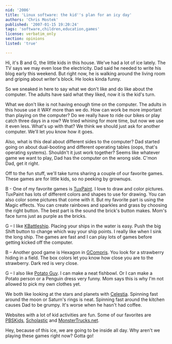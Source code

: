 ```yaml
---
nid: '2006'
title: 'Linux software: the kid''s plan for an icy day'
authors: 'Chris Mostek'
published: '2007-01-15 19:20:24'
tags: 'software,children,education,games'
license: verbatim_only
section: opinions
listed: 'true'

---
```

Hi, it's B and G, the little kids in this house.  We've had a lot of ice lately.  The TV says we may even lose the electricity.  Dad said he needed to write his blog early this weekend.  But right now, he is walking around the living room and griping about writer's block.  He looks kinda funny.

So we sneaked in here to say what we don't like and do like about the computer.  The adults have said what they liked, now it is the kid's turn.


<!--break-->


What we don't like is not having enough time on the computer.  The adults in this house use it WAY more than we do.  How can work be more important than playing on the computer?  Do we really have to ride our bikes or play catch three days in a row?  We tried whining for more time, but now we use it even less.  What's up with that?  We think we should just ask for another computer.  We'll let you know how it goes.

Also, what is this deal about different sides to the computer?  Dad started going on about dual-booting and different operating tables (oops, that's operating systems).  Shouldn't it just work together?  Seems like whatever game we want to play, Dad has the computer on the wrong side.  C'mon Dad, get it right.

Off to the fun stuff, we'll take turns sharing a couple of our favorite games.  These games are for little kids, so no peeking by grownups.

B - One of my favorite games is [TuxPaint](http://www.tuxpaint.org/).  I love to draw and color pictures.  TuxPaint has lots of different colors and shapes to use for drawing.  You can also color some pictures that come with it.  But my favorite part is using the Magic effects.  You can create rainbows and sparkles and grass by choosing the right button.  The best part is the sound the brick's button makes.  Mom's face turns just as purple as the bricks.

G – I like [KBattleship](http://games.kde.org/kde_boardgames.php).  Placing your ships in the water is easy.  Push the big Shift button to change which way your ship points.  I really like when I sink the long ship.  The games are fast and I can play lots of games before getting kicked off the computer.

B – Another good game is Hexagon in [GCompris](http://gcompris.net/).  You look for a strawberry hiding in a field.  The box colors let you know how close you are to the strawberry.  Dark red is very close.

G – I also like [Potato Guy](http://games.kde.org/kde_kids.php).  I can make a neat fishbowl.  Or I can make a Potato person or a Penguin dress very funny.  Mom says this is why I'm not allowed to pick my own clothes yet.

We both like looking at the stars and planets with [Celestia](http://www.shatters.net/celestia/).  Spinning fast around the moon or Saturn's rings is neat.  Spinning fast around the kitchen causes Dad to be grumpy.  It's worse when he hasn't had coffee.

Websites with a lot of kid activities are fun.  Some of our favorites are [PBSKids](http://pbskids.org/), [Scholastic](http://www.scholastic.com/) and [MonsterTrucks.net](http://www.monstertrucks.net/).

Hey, because of this ice, we are going to be inside all day.  Why aren't we playing these games right now?  Gotta go!


